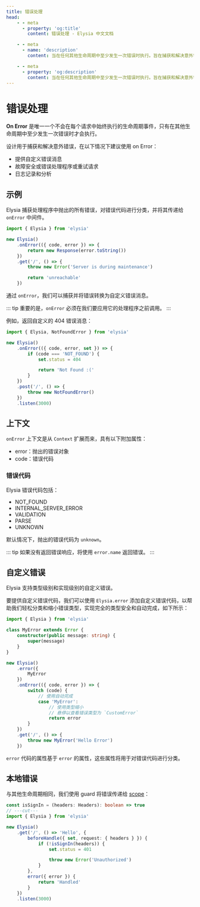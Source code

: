 ```yaml
---
title: 错误处理
head:
    - - meta
      - property: 'og:title'
        content: 错误处理 - Elysia 中文文档

    - - meta
      - name: 'description'
        content: 当在任何其他生命周期中至少发生一次错误时执行。旨在捕获和解决意外错误，建议在以下情况下使用 on Error。提供自定义错误消息。故障安全或错误处理程序或重试请求。日志记录和分析。

    - - meta
      - property: 'og:description'
        content: 当在任何其他生命周期中至少发生一次错误时执行。旨在捕获和解决意外错误，建议在以下情况下使用 on Error。提供自定义错误消息。故障安全或错误处理程序或重试请求。日志记录和分析。
---
```


# 错误处理

**On Error** 是唯一一个不会在每个请求中始终执行的生命周期事件，只有在其他生命周期中至少发生一次错误时才会执行。

设计用于捕获和解决意外错误，在以下情况下建议使用 on Error：

- 提供自定义错误消息
- 故障安全或错误处理程序或重试请求
- 日志记录和分析

## 示例

Elysia 捕获处理程序中抛出的所有错误，对错误代码进行分类，并将其传递给 `onError` 中间件。

```typescript twoslash
import { Elysia } from 'elysia'

new Elysia()
    .onError(({ code, error }) => {
        return new Response(error.toString())
    })
    .get('/', () => {
        throw new Error('Server is during maintenance')

        return 'unreachable'
    })
```

通过 `onError`，我们可以捕获并将错误转换为自定义错误消息。

::: tip
重要的是，`onError` 必须在我们要应用它的处理程序之前调用。
:::

例如，返回自定义的 404 错误消息：

```typescript twoslash
import { Elysia, NotFoundError } from 'elysia'

new Elysia()
    .onError(({ code, error, set }) => {
        if (code === 'NOT_FOUND') {
            set.status = 404

            return 'Not Found :('
        }
    })
    .post('/', () => {
        throw new NotFoundError()
    })
    .listen(3000)
```

## 上下文

`onError` 上下文是从 `Context` 扩展而来，具有以下附加属性：

-   error：抛出的错误对象
-   code：错误代码

### 错误代码

Elysia 错误代码包括：

-   NOT_FOUND
-   INTERNAL_SERVER_ERROR
-   VALIDATION
-   PARSE
-   UNKNOWN

默认情况下，抛出的错误代码为 `unknown`。

::: tip
如果没有返回错误响应，将使用 `error.name` 返回错误。
:::

## 自定义错误

Elysia 支持类型级别和实现级别的自定义错误。

要提供自定义错误代码，我们可以使用 `Elysia.error` 添加自定义错误代码，以帮助我们轻松分类和缩小错误类型，实现完全的类型安全和自动完成，如下所示：

```typescript twoslash
import { Elysia } from 'elysia'

class MyError extends Error {
    constructor(public message: string) {
        super(message)
    }
}

new Elysia()
    .error({
        MyError
    })
    .onError(({ code, error }) => {
        switch (code) {
            // 使用自动完成
            case 'MyError':
                // 使用类型缩小
                // 悬停以查看错误类型为 `CustomError`
                return error
        }
    })
    .get('/', () => {
        throw new MyError('Hello Error')
    })
```

`error` 代码的属性基于 `error` 的属性，这些属性将用于对错误代码进行分类。

## 本地错误

与其他生命周期相同，我们使用 guard 将错误传递给 [scope](/essential/scope)：

```typescript twoslash
const isSignIn = (headers: Headers): boolean => true
// ---cut---
import { Elysia } from 'elysia'

new Elysia()
    .get('/', () => 'Hello', {
        beforeHandle({ set, request: { headers } }) {
            if (!isSignIn(headers)) {
                set.status = 401

                throw new Error('Unauthorized')
            }
        },
        error({ error }) {
            return 'Handled'
        }
    })
    .listen(3000)
```
